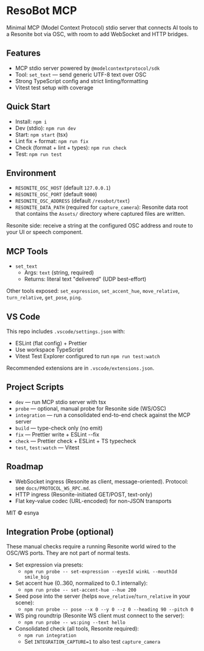 # ResoBot MCP

Minimal MCP (Model Context Protocol) stdio server that connects AI tools to a Resonite bot via OSC, with room to add WebSocket and HTTP bridges.

## Features

- MCP stdio server powered by `@modelcontextprotocol/sdk`
- Tool: `set_text` — send generic UTF-8 text over OSC
- Strong TypeScript config and strict linting/formatting
- Vitest test setup with coverage

## Quick Start

- Install: `npm i`
- Dev (stdio): `npm run dev`
- Start: `npm start` (tsx)
- Lint fix + format: `npm run fix`
- Check (format + lint + types): `npm run check`
- Test: `npm run test`

## Environment

- `RESONITE_OSC_HOST` (default `127.0.0.1`)
- `RESONITE_OSC_PORT` (default `9000`)
- `RESONITE_OSC_ADDRESS` (default `/resobot/text`)
- `RESONITE_DATA_PATH` (required for `capture_camera`): Resonite data root that contains the `Assets/` directory where captured files are written.

Resonite side: receive a string at the configured OSC address and route to your UI or speech component.

## MCP Tools

- `set_text`
  - Args: `text` (string, required)
  - Returns: literal text "delivered" (UDP best-effort)

Other tools exposed: `set_expression`, `set_accent_hue`, `move_relative`, `turn_relative`, `get_pose`, `ping`.

## VS Code

This repo includes `.vscode/settings.json` with:

- ESLint (flat config) + Prettier
- Use workspace TypeScript
- Vitest Test Explorer configured to run `npm run test:watch`

Recommended extensions are in `.vscode/extensions.json`.

## Project Scripts

- `dev` — run MCP stdio server with tsx
- `probe` — optional, manual probe for Resonite side (WS/OSC)
- `integration` — run a consolidated end-to-end check against the MCP server
- `build` — type-check only (no emit)
- `fix` — Prettier write + ESLint --fix
- `check` — Prettier check + ESLint + TS typecheck
- `test`, `test:watch` — Vitest

## Roadmap

- WebSocket ingress (Resonite as client, message-oriented). Protocol: see `docs/PROTOCOL_WS_RPC.md`.
- HTTP ingress (Resonite-initiated GET/POST, text-only)
- Flat key-value codec (URL-encoded) for non-JSON transports

MIT © esnya

## Integration Probe (optional)

These manual checks require a running Resonite world wired to the OSC/WS ports.
They are not part of normal tests.

- Set expression via presets:
  - `npm run probe -- set-expression --eyesId winkL --mouthId smile_big`
- Set accent hue (0..360, normalized to 0..1 internally):
  - `npm run probe -- set-accent-hue --hue 200`
- Seed pose into the server (helps `move_relative`/`turn_relative` in your scene):
  - `npm run probe -- pose --x 0 --y 0 --z 0 --heading 90 --pitch 0`
- WS ping roundtrip (Resonite WS client must connect to the server):
  - `npm run probe -- ws:ping --text hello`
- Consolidated check (all tools, Resonite required):
  - `npm run integration`
  - Set `INTEGRATION_CAPTURE=1` to also test `capture_camera`
